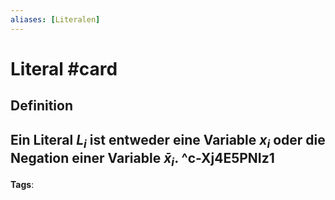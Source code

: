```yaml
---
aliases: [Literalen]
---
```


# Literal #card
## Definition
Ein Literal $L_{i}$ ist entweder eine Variable $x_{i}$ oder die Negation einer Variable $\bar{x}_{i}$.
^c-Xj4E5PNIz1
---
**Tags**: 